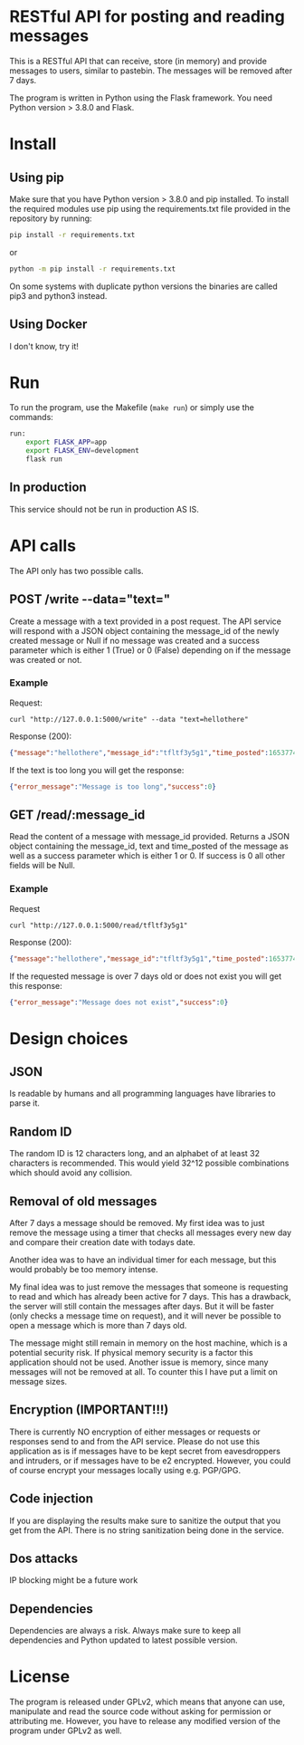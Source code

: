 # RESTful API for posting and reading messages
This is a RESTful API that can receive, store (in memory) and provide messages to users, similar to pastebin. The messages will be removed after 7 days.

The program is written in Python using the Flask framework. You need Python version > 3.8.0 and Flask.

# Install

## Using pip
Make sure that you have Python version > 3.8.0 and pip installed.
To install the required modules use pip using the requirements.txt file provided in the repository by running:

```bash
pip install -r requirements.txt
```
or
```bash
python -m pip install -r requirements.txt
```
On some systems with duplicate python versions the binaries are called pip3 and python3 instead.

## Using Docker
I don't know, try it!

# Run
To run the program, use the Makefile (`make run`) or simply use the commands:

```bash
run:
	export FLASK_APP=app
	export FLASK_ENV=development
	flask run

```

## In production
This service should not be run in production AS IS. 


# API calls
The API only has two possible calls.

## POST /write --data="text=<TEXT>"
Create a message with a text provided in a post request.
The API service will respond with a JSON object containing the message_id of the newly created message or Null if no message was created and a success parameter which is either 1 (True) or 0 (False) depending on if the message was created or not.

### Example

Request:
```
curl "http://127.0.0.1:5000/write" --data "text=hellothere"
```
Response (200):
```json
{"message":"hellothere","message_id":"tfltf3y5g1","time_posted":1653774375.88495}

```
If the text is too long you will get the response:
```json
{"error_message":"Message is too long","success":0}
```

## GET /read/:message_id
Read the content of a message with message_id provided. Returns a JSON object containing the message_id, text and time_posted of the message as well as a success parameter which is either 1 or 0. If success is 0 all other fields will be Null.

### Example
Request 
```
curl "http://127.0.0.1:5000/read/tfltf3y5g1"
```
Response (200):
```json
{"message":"hellothere","message_id":"tfltf3y5g1","time_posted":1653774375.88495}
```
If the requested message is over 7 days old or does not exist you will get this response:
```json
{"error_message":"Message does not exist","success":0}
```

# Design choices

## JSON
Is readable by humans and all programming languages have libraries to parse it. 

## Random ID
The random ID is 12 characters long, and an alphabet of at least 32 characters is recommended. This would yield 32^12 possible combinations which should avoid any collision.

## Removal of old messages
After 7 days a message should be removed.
My first idea was to just remove the message using a timer that checks all messages every new day and compare their creation date with todays date. 

Another idea was to have an individual timer for each message, but this would probably be too memory intense. 

My final idea was to just remove the messages that someone is requesting to read and which has already been active for 7 days. 
This has a drawback, the server will still contain the messages after days. But it will be faster (only checks a message time on request), and it will never be possible to open a message which is more than 7 days old.

The message might still remain in memory on the host machine, which is a potential security risk. If physical memory security is a factor this application should not be used. Another issue is memory, since many messages will not be removed at all. To counter this I have put a limit on message sizes.

## Encryption (IMPORTANT!!!)
There is currently NO encryption of either messages or requests or responses send to and from the API service. Please do not use this application as is if messages have to be kept secret from eavesdroppers and intruders, or if messages have to be e2 encrypted.
However, you could of course encrypt your messages locally using e.g. PGP/GPG. 

## Code injection
If you are displaying the results make sure to sanitize the output that you get from the API. There is no string sanitization being done in the service.

## Dos attacks
IP blocking might be a future work

## Dependencies
Dependencies are always a risk. Always make sure to keep all dependencies and Python updated to latest possible version.

# License
The program is released under GPLv2, which means that anyone can use, manipulate and read the source code without asking for permission or attributing me. However, you have to release any modified version of the program under GPLv2 as well.
